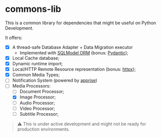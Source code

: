 # commons-lib

This is a common library for dependencies that might be useful on Python Development.

It offers:
- [x] A thread-safe Database Adapter + Data Migration executor
  - Implemented with [SQLModel ORM](https://sqlmodel.tiangolo.com/) (bonus: [Pydantic](https://pydantic.dev/));
- [x] Local Cache database;
- [x] Dynamic runtime import;
- [x] Local/HTTP Remote Resource representation (bonus: [httpx](https://www.python-httpx.org/));
- [x] Common Media Types;
- [ ] Notification System (powered by [apprise](https://github.com/caronc/apprise))
- [ ] Media Processors:
  - [ ] Document Processor;
  - [x] Image Processor;
  - [ ] Audio Processor;
  - [ ] Video Processor;
  - [ ] Subtitle Processor;

> ⚠️ This is under active development and might not be ready for production environments.